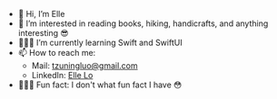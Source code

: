 - 👋 Hi, I’m Elle
- 🌸 I’m interested in reading books, hiking, handicrafts, and anything interesting 😎  
- 👩🏻‍💻 I’m currently learning Swift and SwiftUI  
- 📫 How to reach me:  
  - Mail: tzuningluo@gmail.com
  - LinkedIn: [Elle Lo](https://www.linkedin.com/in/ellelo/)  
- 🧚🏻‍♀️ Fun fact: I don't what fun fact I have 😳


<!---
Elle-Lo/Elle-Lo is a ✨ special ✨ repository because its `README.md` (this file) appears on your GitHub profile.
You can click the Preview link to take a look at your changes.
--->
